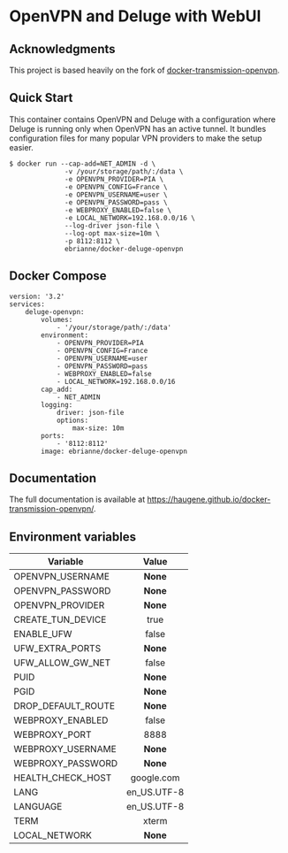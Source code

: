 # OpenVPN and Deluge with WebUI

## Acknowledgments

This project is based heavily on the fork of [docker-transmission-openvpn](https://github.com/haugene/docker-transmission-openvpn). 

## Quick Start

This container contains OpenVPN and Deluge with a configuration
where Deluge is running only when OpenVPN has an active tunnel.
It bundles configuration files for many popular VPN providers to make the setup easier.

```
$ docker run --cap-add=NET_ADMIN -d \
              -v /your/storage/path/:/data \
              -e OPENVPN_PROVIDER=PIA \
              -e OPENVPN_CONFIG=France \
              -e OPENVPN_USERNAME=user \
              -e OPENVPN_PASSWORD=pass \
              -e WEBPROXY_ENABLED=false \
              -e LOCAL_NETWORK=192.168.0.0/16 \
              --log-driver json-file \
              --log-opt max-size=10m \
              -p 8112:8112 \
              ebrianne/docker-deluge-openvpn
```

## Docker Compose
```
version: '3.2'
services:
    deluge-openvpn:
        volumes:
            - '/your/storage/path/:/data'
        environment:
            - OPENVPN_PROVIDER=PIA
            - OPENVPN_CONFIG=France
            - OPENVPN_USERNAME=user
            - OPENVPN_PASSWORD=pass
            - WEBPROXY_ENABLED=false
            - LOCAL_NETWORK=192.168.0.0/16
        cap_add:
            - NET_ADMIN
        logging:
            driver: json-file
            options:
                max-size: 10m
        ports:
            - '8112:8112'
        image: ebrianne/docker-deluge-openvpn
```

## Documentation
The full documentation is available at https://haugene.github.io/docker-transmission-openvpn/.

## Environment variables

| Variable           | Value         |
| -------------------|:-------------:|
| OPENVPN_USERNAME   | **None**      |
| OPENVPN_PASSWORD   | **None**      |
| OPENVPN_PROVIDER   | **None**      |
| CREATE_TUN_DEVICE  | true          |
| ENABLE_UFW         | false         |
| UFW_EXTRA_PORTS    | **None**      |
| UFW_ALLOW_GW_NET   | false         |
| PUID               | **None**      |
| PGID               | **None**      |
| DROP_DEFAULT_ROUTE | **None**      |
| WEBPROXY_ENABLED   | false         |
| WEBPROXY_PORT      | 8888          |
| WEBPROXY_USERNAME  | **None**      |
| WEBPROXY_PASSWORD  | **None**      |
| HEALTH_CHECK_HOST  | google.com    |
| LANG               | en_US.UTF-8   |
| LANGUAGE           | en_US.UTF-8   |
| TERM               | xterm         |
| LOCAL_NETWORK      | **None**      |
